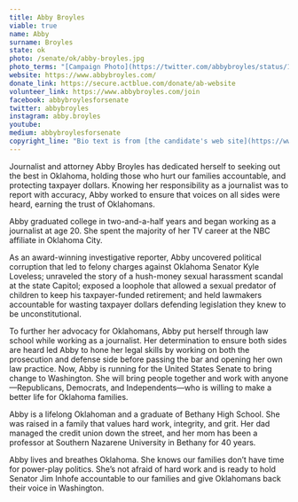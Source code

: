 ```yaml
---
title: Abby Broyles
viable: true
name: Abby
surname: Broyles
state: ok
photo: /senate/ok/abby-broyles.jpg
photo_terms: "[Campaign Photo](https://twitter.com/abbybroyles/status/1263224586084237312)"
website: https://www.abbybroyles.com/
donate_link: https://secure.actblue.com/donate/ab-website
volunteer_link: https://www.abbybroyles.com/join
facebook: abbybroylesforsenate
twitter: abbybroyles
instagram: abby.broyles
youtube: 
medium: abbybroylesforsenate
copyright_line: "Bio text is from [the candidate's web site](https://www.abbybroyles.com/meet-abby-1) and may be &copy; Abby Broyles for US Senate."
---
```

Journalist and attorney Abby Broyles has dedicated herself to seeking out the best in Oklahoma, holding those who hurt our families accountable, and protecting taxpayer dollars. Knowing her responsibility as a journalist was to report with accuracy, Abby worked to ensure that voices on all sides were heard, earning the trust of Oklahomans.

Abby graduated college in two-and-a-half years and began working as a journalist at age 20. She spent the majority of her TV career at the NBC affiliate in Oklahoma City.

As an award-winning investigative reporter, Abby uncovered political corruption that led to felony charges against Oklahoma Senator Kyle Loveless; unraveled the story of a hush-money sexual harassment scandal at the state Capitol; exposed a loophole that allowed a sexual predator of children to keep his taxpayer-funded retirement; and held lawmakers accountable for wasting taxpayer dollars defending legislation they knew to be unconstitutional.

To further her advocacy for Oklahomans, Abby put herself through law school while working as a journalist. Her determination to ensure both sides are heard led Abby to hone her legal skills by working on both the prosecution and defense side before passing the bar and opening her own law practice. Now, Abby is running for the United States Senate to bring change to Washington. She will bring people together and work with anyone—Republicans, Democrats, and Independents—who is willing to make a better life for Oklahoma families.

Abby is a lifelong Oklahoman and a graduate of Bethany High School. She was raised in a family that values hard work, integrity, and grit. Her dad managed the credit union down the street, and her mom has been a professor at Southern Nazarene University in Bethany for 40 years.

Abby lives and breathes Oklahoma. She knows our families don’t have time for power-play politics. She’s not afraid of hard work and is ready to hold Senator Jim Inhofe accountable to our families and give Oklahomans back their voice in Washington.
